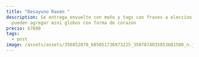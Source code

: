 ```yaml
---
title: "Desayuno Raven "
description: Se entrega envuelto con moño y tags con frases a eleccion, se
  pueden agregar mini globos con forma de corazon
precio: $7600
tags:
  - post
image: /assets/assets/356852078_685051736973225_3507874035053601500_n.jpg
---
```

